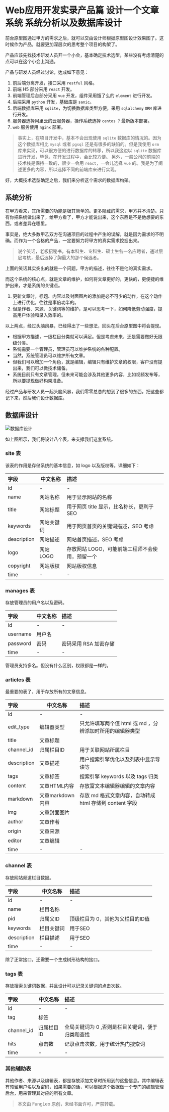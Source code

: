 # Web应用开发实录产品篇 设计一个文章系统 系统分析以及数据库设计

前台原型图通过甲方的需求之后，就可以交由设计师根据原型图设计效果图了。这时候作为产品，就要更加深层次的思考整个项目的构架了。

产品应该先找技术研发人员开一个小会，基本确定技术选型，某些没有考虑清楚的点可以在这个小会上沟通。

产品与研发人员经过讨论，达成如下意见：

1. 前后端分离开发，接口采用 `restful` 风格。
2. 前端 H5 部分采用 `react` 开发。
3. 前端管理后台部分采用 `vue` 开发，组件采用饿了么的 `element` 进行开发。
4. 后端采用 `python` 开发，基础库是 `sanic`。
5. 后端数据库采用 `sqlite`，为切换数据库类型方便，采用 `sqlalchemy` `ORM` 库进行开发。
6. 服务器选择阿里云的云服务器，操作系统选择 `centos 7` 最新版本部署。
7. `web` 服务使用 `nginx` 部署。

> 事实上，在项目开发中，基本不会出现使用 `sqlite` 数据库的情况的。因为这个数据库相比 `mysql` 或者 `pgsql` 还是有很多的缺陷的。但是我使用 `orm` 库来实现，可以很方便的进行数据库的转移，所以我这边以 `sqlite` 数据库进行开发，毕竟，在开发过程中，会比较方便。
> 另外，一般公司的前端的技术栈是保持一致的，很少一会用 `react`，一会儿选择 `vue` 的。我是为了阐述更多的内容，所以选择不同的前端库来进行实现。

好，大概技术选型确定之后，我们来分析这个需求的数据库构架。

## 系统分析

在甲方看来，其所需要的功能是极其简单的。更多隐藏的需求，甲方并不清楚。只有你把系统做出来了，给甲方看了，甲方才能说出来，这个东西是不是他想要的东西，或者差异在哪里。

事实是，绝大多数甲乙双方在沟通项目的过程中产生的误解，就是因为需求的不明确。而作为一个合格的产品，一定要努力将甲方的真实需求挖掘出来。

> 说个笑话，老板招秘书，有本科生、专科生、硕士生各一名应聘者，通过层层考核，最后选择了胸最大的那个候选者。

上面的笑话其实突出的就是一个问题，甲方的描述，往往不是他的真实需求。

而这个系统的核心点，就是文章的维护，如何将文章更好的，更快的，更便捷的维护出来，才是系统的关键点。

1. 更新文章时，标题、内容以及封面图片的添加是必不可少的动作，在这个动作上进行优化，往往是事倍功半的。
2. 但是作者、来源、关键词等的维护，是可以思考一下，如何降低劳动强度，提高用户体验和录入效率的。

以上两点，经过头脑风暴，已经得出了一些想法，回头在后台原型图中将会提现。

- 根据甲方描述，一级栏目分类就可以满足。但是考虑未来，还是需要做好无限级分类。
- 系统需要一个管理员，管理员可以维护系统的各种配置。
- 当然，系统管理员可以维护所有文章。
- 但我们可以增加一个角色，就是编辑，编辑只有维护文章的权限，客户没有提出来，我们可以做技术储备。
- 系统目前只有文章管理，但未来可能会涉及其他更多内容，比如视频发布等，所以要提现做好构架准备。

经过产品与研发人员一起头脑风暴，我们零零总总的想到了很多的东西，把这些都记下来，然后我们设计数据库。

## 数据库设计

![数据库设计](https://raw.githubusercontent.com/fengcms/articles/master/image/2a/ced4927d9f833671e47b5cb18f9448.jpg)

如上图所示，我们将设计八个表，来支撑我们这套系统。

### site 表

该表的作用是存储系统的基本信息，如 logo 以及版权等。详细如下：

| 字段 | 中文名称 | 描述 |
| :--- | --- |:---|
| id | - | - |
| name | 网站名称 | 用于显示网站的名称 |
| title | 网站标题 | 用于网页 title 显示，比名称长，更利于 SEO |
| keywords | 网站关键词 | 用于网页首页的关键词描述，SEO 考虑 |
| description | 网站描述 | 网站首页描述，SEO 考虑 |
| logo | 网站LOGO | 存放网站 LOGO，可能前端工程师不会使用，预留一个 |
| copyright | 网站版权 | 网站版权信息 |
| time | - | - |

### manages 表

存放管理员的用户名以及密码。

| 字段 | 中文名称 | 描述 |
| :--- | --- |:---|
| id | - | - |
| username | 用户名 | |
| password | 密码 | 密码采用 RSA 加密存储 |
| time | - | - |

管理员支持多名。但没有什么区别，权限都是一样的。

### articles 表

最重要的表了，用于存放所有的文章信息。

| 字段 | 中文名称 | 描述 |
| :--- | --- |:---|
| id | - | - |
| edit_type | 编辑器类型 | 只允许填写两个值 html 或 md ，分辨添加时所用的编辑器类型 |
| title | 文章标题 | |
| channel_id | 归属栏目ID | 用于关联网站所属栏目 |
| description | 文章描述 | 用户搜索引擎优化以及列表中显示导读等 |
| tags | 文章标签 | 搜索引擎 keywords 以及 tags 归类 |
| content | 文章HTML内容 | 存放富文本编辑器编辑的文章内容 |
| markdown | 文章markdown内容 | 存放 md 格式文章内容，自动转成 html 存储到 content 字段 |
| img | 文章封面图片 | |
| author | 文章作者 | |
| origin | 文章来源 | |
| editor | 文章编辑 | |
| time | - | - |

### channel 表

存放网站频道栏目数据。

| 字段 | 中文名称 | 描述 |
| :--- | --- |:---|
| id | - | - |
| name | 栏目名称 | |
| pid | 归属父ID | 顶级栏目为 0，其他为父栏目的ID值 |
| keywords | 栏目关键词 | 用于SEO |
| description | 栏目描述 | 用于SEO |
| time | - | - |

除了正常接口，还需要一个生成树形结构的接口。

### tags 表

存放搜索关键词数据，并且设计可以记录关键词的点击次数。

| 字段 | 中文名称 | 描述 |
| :--- | --- |:---|
| id | - | - |
| tag | 标签 | |
| channel_id | 归属栏目ID | 全局关键词为 0 ,否则是栏目关键词，便于归类和查找|
| hits | 点击数 | 记录点击次数，用于统计热门搜索词|
| time | - | - |

### 其他辅助表

其他作者、来源以及编辑表，都是存放添加文章时所用到的这些信息。其中编辑表有预留用户名以及密码，如果需要的话，可以根据这个数据做一个专门的编辑管理后台，用来管理其对应的所有文章。

> 本文由 FungLeo 原创，未经书面许可，严禁转载。


